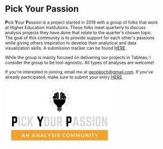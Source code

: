 # Pick Your Passion

**P**ick **Y**our **P**assion is a project started in 2019 with a group of folks that work at Higher Education Institutions. These folks meet quarterly to discuss analysis projects they have done that relate to the quarter's chosen topic. The goal of this community is to provide support for each other's passions while giving others inspiration to develop their analytical and data visualization skills. A submission tracker can be found [HERE](https://public.tableau.com/profile/geopkoch#!/vizhome/PickYourPassionContributions/PickYourPassionTracker).

While the group is mainly focused on delivering our projects in Tableau, I consider the group to be tool-agnostic. All types of analyses are welcome!

If you're interested in joining, email me at [geopkoch@gmail.com](mailto:geopkoch@gmail.com). If you've already participated, make sure to submit your entry [HERE](https://forms.gle/6CqjyZMN3VMdoQwG6).

![PYP Logo](https://github.com/geopkoch/pick_your_passion/blob/main/PYP%20Logo.png)

